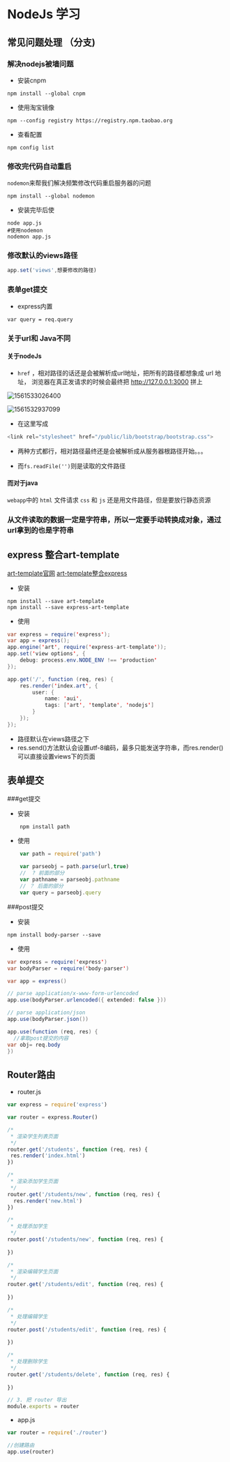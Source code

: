 # NodeJs 学习

## 常见问题处理 （分支)

### 解决nodejs被墙问题

- 安装cnpm

```shell
npm install --global cnpm
```

- 使用淘宝镜像

```shell
npm --config registry https://registry.npm.taobao.org
```

- 查看配置

```shell
npm config list 
```

### 修改完代码自动重启

`nodemon`来帮我们解决频繁修改代码重启服务器的问题

```shell
npm install --global nodemon
```
- 安装完毕后使

```shell
node app.js
#使用nodemon
nodemon app.js
```

### 修改默认的views路径

```javascript
app.set('views',想要修改的路径)
```

### 表单get提交

- express内置

```javas
var query = req.query
```

### 关于url和 Java不同

#### 关于nodeJs

- `href` ，相对路径的话还是会被解析成url地址，把所有的路径都想象成 url 地址， 浏览器在真正发请求的时候会最终把 http://127.0.0.1:3000 拼上

![1561533026400](C:\Users\Administrator\AppData\Roaming\Typora\typora-user-images\1561533026400.png)

![1561532937099](C:\Users\Administrator\AppData\Roaming\Typora\typora-user-images\1561532937099.png)

- 在这里写成

 ```javascript
 <link rel="stylesheet" href="/public/lib/bootstrap/bootstrap.css">
 ```

- 两种方式都行，相对路径最终还是会被解析成从服务器根路径开始。。。

- 而`fs.readFile('')`则是读取的文件路径

####  而对于java

`webapp`中的 `html` 文件请求 `css` 和 `js` 还是用文件路径，但是要放行静态资源

### 从文件读取的数据一定是字符串，所以一定要手动转换成对象，通过url拿到的也是字符串




## express 整合art-template

[art-template官网](http://aui.github.io/art-template/)
[art-template整合express](http://aui.github.io/art-template/express/)

- 安装

```shell
npm install --save art-template
npm install --save express-art-template
```

- 使用

```java
var express = require('express');
var app = express();
app.engine('art', require('express-art-template'));
app.set('view options', {
    debug: process.env.NODE_ENV !== 'production'
});

app.get('/', function (req, res) {
    res.render('index.art', {
        user: {
            name: 'aui',
            tags: ['art', 'template', 'nodejs']
        }
    });
});
```

+ 路径默认在views路径之下
+ res.send()方法默认会设置utf-8编码，最多只能发送字符串，而res.render()可以直接设置views下的页面


## 表单提交
###get提交
- 安装
```shell
	npm install path
```
- 使用
```javascript
	var path = require('path')
	
	var parseobj = path.parse(url,true)
	//  ? 前面的部分
	var pathname = parseobj.pathname 
	// ？ 后面的部分
	var query = parseobj.query
```


###post提交

- 安装

```shell
npm install body-parser --save
```

- 使用

```java
var express = require('express')
var bodyParser = require('body-parser')

var app = express()

// parse application/x-www-form-urlencoded
app.use(bodyParser.urlencoded({ extended: false }))

// parse application/json
app.use(bodyParser.json())

app.use(function (req, res) {
  //拿取post提交的内容
var obj= req.body
})
```

## Router路由

- router.js

```javascript
var express = require('express')

var router = express.Router()

/*
 * 渲染学生列表页面
 */
router.get('/students', function (req, res) {
 res.render('index.html')
})

/*
 * 渲染添加学生页面
 */
router.get('/students/new', function (req, res) {
  res.render('new.html')
})

/*
 * 处理添加学生
 */
router.post('/students/new', function (req, res) {
  
})

/*
 * 渲染编辑学生页面
 */
router.get('/students/edit', function (req, res) {
  
})

/*
 * 处理编辑学生
 */
router.post('/students/edit', function (req, res) {
  
})

/*
 * 处理删除学生
 */
router.get('/students/delete', function (req, res) {
  
})

// 3. 把 router 导出
module.exports = router

```

- app.js

```javascript
var router = require('./router')

//创建路由
app.use(router)
```

